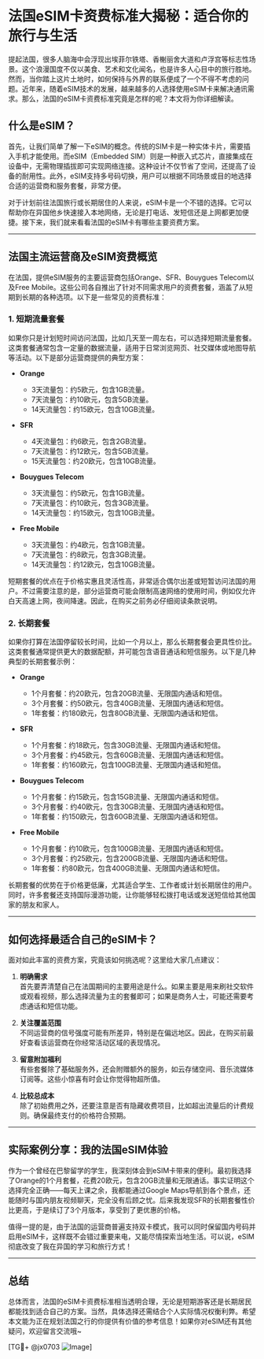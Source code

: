 # 法国eSIM卡资费标准大揭秘：适合你的旅行与生活

提起法国，很多人脑海中会浮现出埃菲尔铁塔、香榭丽舍大道和卢浮宫等标志性场景。这个浪漫国度不仅以美食、艺术和文化闻名，也是许多人心目中的旅行胜地。然而，当你踏上这片土地时，如何保持与外界的联系便成了一个不得不考虑的问题。近年来，随着eSIM技术的发展，越来越多的人选择使用eSIM卡来解决通讯需求。那么，法国的eSIM卡资费标准究竟是怎样的呢？本文将为你详细解读。

## 什么是eSIM？

首先，让我们简单了解一下eSIM的概念。传统的SIM卡是一种实体卡片，需要插入手机才能使用。而eSIM（Embedded SIM）则是一种嵌入式芯片，直接集成在设备中，无需物理插拔即可实现网络连接。这种设计不仅节省了空间，还提高了设备的耐用性。此外，eSIM支持多号码切换，用户可以根据不同场景或目的地选择合适的运营商和服务套餐，非常方便。

对于计划前往法国旅行或长期居住的人来说，eSIM卡是一个不错的选择。它可以帮助你在异国他乡快速接入本地网络，无论是打电话、发短信还是上网都更加便捷。接下来，我们就来看看法国的eSIM卡有哪些主要资费方案。

---

## 法国主流运营商及eSIM资费概览

在法国，提供eSIM服务的主要运营商包括Orange、SFR、Bouygues Telecom以及Free Mobile。这些公司各自推出了针对不同需求用户的资费套餐，涵盖了从短期到长期的各种选项。以下是一些常见的资费标准：

### 1. **短期流量套餐**
如果你只是计划短时间访问法国，比如几天至一周左右，可以选择短期流量套餐。这类套餐通常包含一定量的数据流量，适用于日常浏览网页、社交媒体或地图导航等活动。以下是部分运营商提供的典型方案：

- **Orange**  
  - 3天流量包：约5欧元，包含1GB流量。
  - 7天流量包：约10欧元，包含5GB流量。
  - 14天流量包：约15欧元，包含10GB流量。

- **SFR**  
  - 4天流量包：约6欧元，包含2GB流量。
  - 7天流量包：约12欧元，包含5GB流量。
  - 15天流量包：约20欧元，包含10GB流量。

- **Bouygues Telecom**  
  - 3天流量包：约5欧元，包含1GB流量。
  - 7天流量包：约10欧元，包含3GB流量。
  - 14天流量包：约15欧元，包含10GB流量。

- **Free Mobile**  
  - 3天流量包：约4欧元，包含1GB流量。
  - 7天流量包：约8欧元，包含3GB流量。
  - 14天流量包：约12欧元，包含10GB流量。

短期套餐的优点在于价格实惠且灵活性高，非常适合偶尔出差或短暂访问法国的用户。不过需要注意的是，部分运营商可能会限制高速网络的使用时间，例如仅允许白天高速上网，夜间降速。因此，在购买之前务必仔细阅读条款说明。

### 2. **长期套餐**
如果你打算在法国停留较长时间，比如一个月以上，那么长期套餐会更具性价比。这类套餐通常提供更大的数据配额，并可能包含语音通话和短信服务。以下是几种典型的长期套餐示例：

- **Orange**  
  - 1个月套餐：约20欧元，包含20GB流量、无限国内通话和短信。
  - 3个月套餐：约50欧元，包含40GB流量、无限国内通话和短信。
  - 1年套餐：约180欧元，包含80GB流量、无限国内通话和短信。

- **SFR**  
  - 1个月套餐：约18欧元，包含30GB流量、无限国内通话和短信。
  - 3个月套餐：约45欧元，包含60GB流量、无限国内通话和短信。
  - 1年套餐：约160欧元，包含100GB流量、无限国内通话和短信。

- **Bouygues Telecom**  
  - 1个月套餐：约15欧元，包含15GB流量、无限国内通话和短信。
  - 3个月套餐：约40欧元，包含30GB流量、无限国内通话和短信。
  - 1年套餐：约150欧元，包含60GB流量、无限国内通话和短信。

- **Free Mobile**  
  - 1个月套餐：约10欧元，包含100GB流量、无限国内通话和短信。
  - 3个月套餐：约25欧元，包含200GB流量、无限国内通话和短信。
  - 1年套餐：约80欧元，包含400GB流量、无限国内通话和短信。

长期套餐的优势在于价格更低廉，尤其适合学生、工作者或计划长期居住的用户。同时，许多套餐还支持国际漫游功能，让你能够轻松拨打电话或发送短信给其他国家的朋友和家人。

---

## 如何选择最适合自己的eSIM卡？

面对如此丰富的资费方案，究竟该如何挑选呢？这里给大家几点建议：

1. **明确需求**  
   首先要弄清楚自己在法国期间的主要用途是什么。如果主要是用来刷社交软件或观看视频，那么选择流量为主的套餐即可；如果是商务人士，可能还需要考虑通话和短信功能。

2. **关注覆盖范围**  
   不同运营商的信号强度可能有所差异，特别是在偏远地区。因此，在购买前最好查看该运营商在你经常活动区域的表现情况。

3. **留意附加福利**  
   有些套餐除了基础服务外，还会附赠额外的服务，如云存储空间、音乐流媒体订阅等。这些小惊喜有时会让你觉得物超所值。

4. **比较总成本**  
   除了初始费用之外，还要注意是否有隐藏收费项目，比如超出流量后的计费规则。确保最终支付的价格符合预期。

---

## 实际案例分享：我的法国eSIM体验

作为一个曾经在巴黎留学的学生，我深刻体会到eSIM卡带来的便利。最初我选择了Orange的1个月套餐，花费20欧元，包含20GB流量和无限通话。事实证明这个选择完全正确——每天上课之余，我都能通过Google Maps导航到各个景点，还能随时与国内朋友视频聊天，完全没有后顾之忧。后来我发现SFR的长期套餐性价比更高，于是续订了3个月版本，享受到了更优惠的价格。

值得一提的是，由于法国的运营商普遍支持双卡模式，我可以同时保留国内号码并启用eSIM卡，这样既不会错过重要来电，又能尽情探索当地生活。可以说，eSIM彻底改变了我在异国的学习和旅行方式！

---

## 总结

总体而言，法国的eSIM卡资费标准相当透明合理，无论是短期游客还是长期居民都能找到适合自己的方案。当然，具体选择还需结合个人实际情况权衡利弊。希望本文能为正在规划法国之行的你提供有价值的参考信息！如果你对eSIM还有其他疑问，欢迎留言交流哦~

[TG💪+ @jx0703 ![Image](https://github.com/user-attachments/assets/dbca1d08-cadb-493c-b0ec-ad6f7a83f270)]
